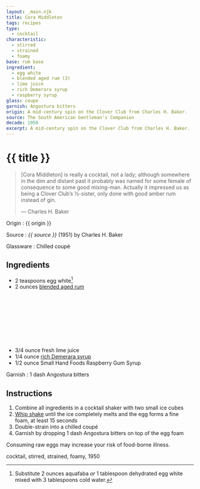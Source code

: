 ```yaml
---
layout: _main.njk
title: Cora Middleton
tags: recipes
type:
  - cocktail
characteristic:
  - stirred
  - strained
  - foamy
base: rum base
ingredient:
  - egg white
  - blended aged rum (3)
  - lime juice
  - rich Demerara syrup
  - raspberry syrup
glass: coupe
garnish: Angostura bitters
origin: A mid-century spin on the Clover Club from Charles H. Baker.
source: The South American Gentleman's Companion
decade: 1950
excerpt: A mid-century spin on the Clover Club from Charles H. Baker.
---
```

<!-- markdownlint-disable MD025 -->
# {{ title }}
<!-- markdownlint-enable MD025 -->

> [Cora Middleton] is really a cocktail, not a lady; although somewhere in the dim and distant past it probably was named for some female of consequence to some good mixing-man. Actually it impressed us as being a Clover Club’s &frac12;-sister, only done with good amber rum instead of gin.
>
> — Charles H. Baker

Origin
  : {{ origin }}

Source
  : <cite><span data-pagefind-filter="Source">{{ source }}</span></cite> (1951) by Charles H. Baker

Glassware
  : Chilled coupé

## Ingredients

* 2 teaspoons egg white[^1]
* 2 ounces [blended aged rum](/rums/05-rum-blended-aged/)<icon-l space="1em" class="bigger" label="(3)"><span class="with-icon"><svg class="icon"><use href="/assets/images/icons/circle-3.svg#circle-3"></use></svg></span></icon-l>
* 3/4 ounce fresh lime juice
* 1/4 ounce [rich Demerara syrup](/mixes/2-1-simple-syrup)
* 1/2 ounce Small Hand Foods Raspberry Gum Syrup

[^1]: Substitute 2 ounces aquafaba *or* 1 tablespoon dehydrated egg white mixed with 3 tablespoons cold water.

Garnish
  : 1 dash <span data-pagefind-filter="Garnish">Angostura bitters</span>

## Instructions

1. Combine all ingredients in a cocktail shaker with two small ice cubes
2. <a href="https://punchdrink.com/articles/who-said-whip-shake-ramos-gin-fizz-cocktail-technique/" target="_blank" rel="external noopener">Whip shake</a> until the ice completely melts and the egg forms a fine foam, at least 15 seconds
3. Double-strain into a chilled coupé
4. Garnish by dropping 1 dash Angostura bitters on top of the egg foam

<tiki-callout type="warning">

  Consuming raw eggs may increase your risk of food-borne illness.

</tiki-callout>

<div
  data-cat[0]="Drink"
  data-type[0]="Cocktail"
  data-char[0]="Stirred"
  data-char[1]="Strained"
  data-char[2]="Foamy"
  data-origin[0]="Charles H. Baker"
  data-base[0]="Rum/Cane spirits"
  data-ingredient[0]="Egg white"
  data-ingredient[1]="Aquafaba"
  data-ingredient[2]="Blended aged rum [3]"
  data-ingredient[3]="Lime juice"
  data-ingredient[4]="Rich Demerara syrup"
  data-ingredient[5]="Raspberry syrup"
  data-ingredient[6]="Small Hand Foods Raspberry Gum Syrup"
  data-glass[0]="Coupé"
  data-decade[0]="1950"
  data-pagefind-filter="
    Category[data-cat[0]],
    Type[data-type[0]],
    Characteristic[data-char[0]],
    Characteristic[data-char[1]],
    Characteristic[data-char[2]],
    Origin[data-origin[0]],
    Base[data-base[0]],
    Ingredient[data-ingredient[0]],
    Ingredient[data-ingredient[1]],
    Ingredient[data-ingredient[2]],
    Ingredient[data-ingredient[3]],
    Ingredient[data-ingredient[4]],
    Ingredient[data-ingredient[5]],
    Ingredient[data-ingredient[6]],
    Glassware[data-glass[0]],
    Decade[data-decade[0]]
">
</div>

<div class="keywords" aria-hidden>cocktail, stirred, strained, foamy, 1950</div>
